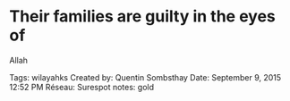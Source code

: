 # Their families are guilty in the eyes of
Allah

Tags: wilayahks
Created by: Quentin Sombsthay
Date: September 9, 2015 12:52 PM
Réseau: Surespot
notes: gold